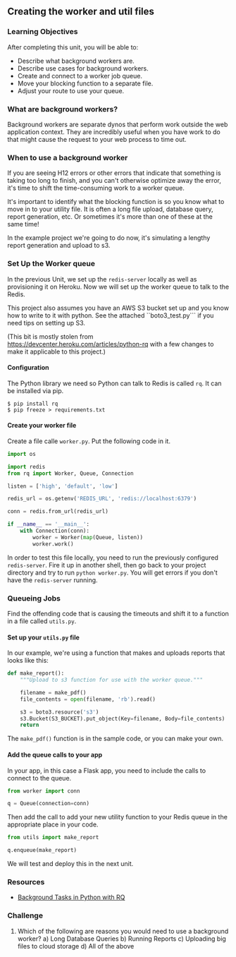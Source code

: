 ## Creating the worker and util files

### Learning Objectives

After completing this unit, you will be able to:

- Describe what background workers are.
- Describe use cases for background workers.
- Create and connect to a worker job queue.
- Move your blocking function to a separate file.
- Adjust your route to use your queue.

### What are background workers?

Background workers are separate dynos that perform work outside the web
application context. They are incredibly useful when you have work to do
that might cause the request to your web process to time out.

### When to use a background worker

If you are seeing H12 errors or other errors that indicate that something is
taking too long to finish, and you can't otherwise optimize away the error,
it's time to shift the time-consuming work to a worker queue.

It's important to identify what the blocking function is so you know what to
move in to your utility file. It is often a long file upload, database query,
report generation, etc. Or sometimes it's more than one of these at the same
time!

In the example project we're going to do now, it's simulating a lengthy
report generation and upload to s3.

### Set Up the Worker queue

In the previous Unit, we set up the ``redis-server`` locally as well as
provisioning it on Heroku. Now we will set up the worker queue to talk to
the Redis.

This project also assumes you have an AWS S3 bucket set up and you know how
to write to it with python. See the attached ``boto3_test.py``` if you need
tips on setting up S3.

(This bit is mostly stolen from https://devcenter.heroku.com/articles/python-rq
with a few changes to make it applicable to this project.)

#### Configuration

The Python library we need so Python can talk to Redis is called ``rq``.
It can be installed via pip.

```
$ pip install rq
$ pip freeze > requirements.txt
```

#### Create your worker file

Create a file calle ``worker.py``. Put the following code in it.

```python
import os

import redis
from rq import Worker, Queue, Connection

listen = ['high', 'default', 'low']

redis_url = os.getenv('REDIS_URL', 'redis://localhost:6379')

conn = redis.from_url(redis_url)

if __name__ == '__main__':
    with Connection(conn):
        worker = Worker(map(Queue, listen))
        worker.work()
```

In order to test this file locally, you need to run the previously configured
``redis-server``. Fire it up in another shell, then go back to your project
directory and try to run ``python worker.py``. You will get errors if you
don't have the ``redis-server`` running.

### Queueing Jobs

Find the offending code that is causing the timeouts and shift it to a function
in a file called ``utils.py``.

#### Set up your ``utils.py`` file

In our example, we're using a function that makes and uploads reports that
looks like this:

```python
def make_report():
    """Upload to s3 function for use with the worker queue."""

    filename = make_pdf()
    file_contents = open(filename, 'rb').read()

    s3 = boto3.resource('s3')
    s3.Bucket(S3_BUCKET).put_object(Key=filename, Body=file_contents)
    return
```

The ``make_pdf()`` function is in the sample code, or you can make your own.

#### Add the queue calls to your app

In your app, in this case a Flask app, you need to include the calls to
connect to the queue.

```python
from worker import conn

q = Queue(connection=conn)
```

Then add the call to add your new utility function to your Redis queue in
the appropriate place in your code.

```python
from utils import make_report

q.enqueue(make_report)
```

We will test and deploy this in the next unit.

### Resources

- [Background Tasks in Python with RQ](https://devcenter.heroku.com/articles/python-rq)

### Challenge

1) Which of the following are reasons you would need to use a background
worker?
    a) Long Database Queries
    b) Running Reports
    c) Uploading big files to cloud storage
    d) All of the above
